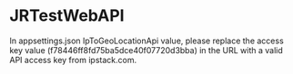 # JRTestWebAPI
In appsettings.json IpToGeoLocationApi value, please replace the access key value (f78446ff8fd75ba5dce40f07720d3bba) in the URL with a valid API access key from ipstack.com.

